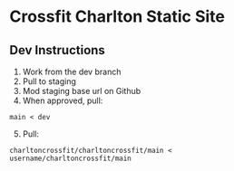 # Crossfit Charlton Static Site
## Dev Instructions
 1. Work from the dev branch
 2. Pull to staging
 3. Mod staging base url on Github
 4. When approved, pull: 

`main < dev`
 
 5. Pull:
    
`charltoncrossfit/charltoncrossfit/main < username/charltoncrossfit/main`